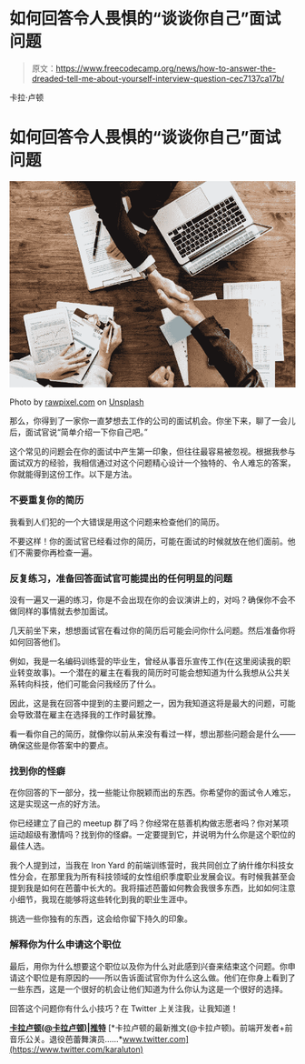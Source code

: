 # 如何回答令人畏惧的“谈谈你自己”面试问题

> 原文：<https://www.freecodecamp.org/news/how-to-answer-the-dreaded-tell-me-about-yourself-interview-question-cec7137ca17b/>

卡拉·卢顿

# 如何回答令人畏惧的“谈谈你自己”面试问题

![2pjeTQMPJ1sKKVSYLiKmToTUpz16vAvXVFrO](img/a30068bef720f256fa38eb767a7de79f.png)

Photo by [rawpixel.com](https://unsplash.com/photos/cnseVhmbA7k?utm_source=unsplash&utm_medium=referral&utm_content=creditCopyText) on [Unsplash](https://unsplash.com/search/photos/interview?utm_source=unsplash&utm_medium=referral&utm_content=creditCopyText)

那么，你得到了一家你一直梦想去工作的公司的面试机会。你坐下来，聊了一会儿后，面试官说“简单介绍一下你自己吧。”

这个常见的问题会在你的面试中产生第一印象，但往往最容易被忽视。根据我参与面试双方的经验，我相信通过对这个问题精心设计一个独特的、令人难忘的答案，你就能得到这份工作。以下是方法。

### 不要重复你的简历

我看到人们犯的一个大错误是用这个问题来检查他们的简历。

不要这样！你的面试官已经看过你的简历，可能在面试的时候就放在他们面前。他们不需要你再检查一遍。

### 反复练习，准备回答面试官可能提出的任何明显的问题

没有一遍又一遍的练习，你是不会出现在你的会议演讲上的，对吗？确保你不会不做同样的事情就去参加面试。

几天前坐下来，想想面试官在看过你的简历后可能会问你什么问题。然后准备你将如何回答他们。

例如，我是一名编码训练营的毕业生，曾经从事音乐宣传工作(在这里阅读我的职业转变故事)。一个潜在的雇主在看我的简历时可能会想知道为什么我想从公共关系转向科技，他们可能会问我经历了什么。

因此，这是我在回答中提到的主要问题之一，因为我知道这将是最大的问题，可能会导致潜在雇主在选择我的工作时最犹豫。

看一看你自己的简历，就像你以前从来没有看过一样，想出那些问题会是什么——确保这些是你答案中的要点。

### 找到你的怪癖

在你回答的下一部分，找一些能让你脱颖而出的东西。你希望你的面试令人难忘，这是实现这一点的好方法。

你已经建立了自己的 meetup 群了吗？你经常在慈善机构做志愿者吗？你对某项运动超级有激情吗？找到你的怪癖。一定要提到它，并说明为什么你是这个职位的最佳人选。

我个人提到过，当我在 Iron Yard 的前端训练营时，我共同创立了纳什维尔科技女性分会，在那里我为所有科技领域的女性组织季度职业发展会议。有时候我甚至会提到我是如何在芭蕾中长大的。我将描述芭蕾如何教会我很多东西，比如如何注意小细节，我现在能够将这些转化到我的职业生涯中。

挑选一些你独有的东西，这会给你留下持久的印象。

### 解释你为什么申请这个职位

最后，用你为什么想要这个职位以及你为什么对此感到兴奋来结束这个问题。你申请这个职位是有原因的——所以告诉面试官你为什么这么做。他们在你身上看到了一些东西，这是一个很好的机会让他们知道为什么你认为这是一个很好的选择。

回答这个问题你有什么小技巧？在 Twitter 上关注我，让我知道！

[**卡拉卢顿(@卡拉卢顿)|推特**](https://www.twitter.com/karaluton)
[*卡拉卢顿的最新推文(@卡拉卢顿)。前端开发者+前音乐公关。退役芭蕾舞演员……*www.twitter.com](https://www.twitter.com/karaluton)